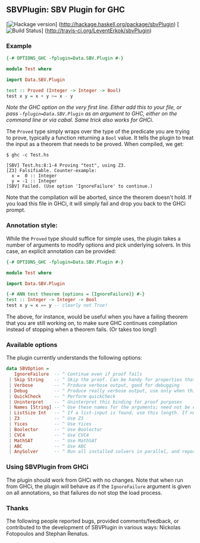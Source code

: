 ## SBVPlugin: SBV Plugin for GHC

[![Hackage version](http://budueba.com/hackage/sbvPlugin)]
		   (http://hackage.haskell.org/package/sbvPlugin)
[![Build Status](http://img.shields.io/travis/LeventErkok/sbvPlugin.svg?label=Build)]
                (http://travis-ci.org/LeventErkok/sbvPlugin)

### Example

```haskell
{-# OPTIONS_GHC -fplugin=Data.SBV.Plugin #-}

module Test where

import Data.SBV.Plugin

test :: Proved (Integer -> Integer -> Bool)
test x y = x + y >= x - y
```

*Note the GHC option on the very first line. Either add this to your file, or pass `-fplugin=Data.SBV.Plugin` as an
argument to GHC, either on the command line or via cabal. Same trick also works for GHCi.*

The `Proved` type simply wraps over the type of the predicate you are trying to prove, typically a function
returning a `Bool` value. It tells the plugin to treat the input as a theorem that needs to be proved.
When compiled, we get:

```
$ ghc -c Test.hs

[SBV] Test.hs:8:1-4 Proving "test", using Z3.
[Z3] Falsifiable. Counter-example:
  x =  0 :: Integer
  y = -1 :: Integer
[SBV] Failed. (Use option 'IgnoreFailure' to continue.)
```

Note that the compilation will be aborted, since the theorem doesn't hold. If you load this file in GHCi, it will simply
fail and drop you back to the GHCi prompt.

### Annotation style:
While the `Proved` type should suffice for simple uses, the plugin takes a number of arguments to modify
options and pick underlying solvers. In this case, an explicit annotation can be provided:

```haskell
{-# OPTIONS_GHC -fplugin=Data.SBV.Plugin #-}

module Test where

import Data.SBV.Plugin

{-# ANN test theorem {options = [IgnoreFailure]} #-}
test :: Integer -> Integer -> Bool
test x y = x == y -- clearly not True!
```

The above, for instance, would be useful when you have a failing theorem that you are still working on, to make sure
GHC continues compilation instead of stopping when a theorem fails. (Or takes too long!)

### Available options

The plugin currently understands the following options:

```haskell
data SBVOption =
   IgnoreFailure  -- ^ Continue even if proof fails
 | Skip String    -- ^ Skip the proof. Can be handy for properties that we currently do not want to focus on.
 | Verbose        -- ^ Produce verbose output, good for debugging
 | Debug          -- ^ Produce really verbose output, use only when things go really wrong!
 | QuickCheck     -- ^ Perform quickCheck
 | Uninterpret    -- ^ Uninterpret this binding for proof purposes
 | Names [String] -- ^ Use these names for the arguments; need not be exhaustive
 | ListSize Int   -- ^ If a list-input is found, use this length. If not specified, we will complain!
 | Z3             -- ^ Use Z3
 | Yices          -- ^ Use Yices
 | Boolector      -- ^ Use Boolector
 | CVC4           -- ^ Use CVC4
 | MathSAT        -- ^ Use MathSAT
 | ABC            -- ^ Use ABC
 | AnySolver      -- ^ Run all installed solvers in parallel, and report the result from the first to finish
```

### Using SBVPlugin from GHCi
The plugin should work from GHCi with no changes.  Note that when run from GHCi, the plugin will
behave as if the `IgnoreFailure` argument is given on all annotations, so that failures do not stop
the load process.

### Thanks
The following people reported bugs, provided comments/feedback, or contributed to the development of SBVPlugin in
various ways: Nickolas Fotopoulos and Stephan Renatus.

